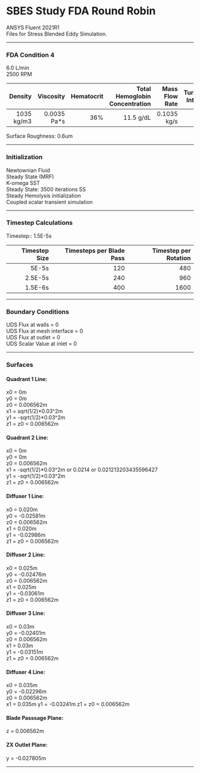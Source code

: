 # SBES Study FDA Round Robin
 
ANSYS Fluent 2021R1<br>
Files for Stress Blended Eddy Simulation. <br>

***
### FDA Condition 4 <br>
6.0 L/min <br>
2500 RPM<br>

| Density | Viscosity| Hematocrit | Total Hemoglobin Concentration | Mass Flow Rate | Turbulent Intensity |
| --------------:|---------------:|---------------:|---------------:|---------------:| ---------------:|
| 1035 kg/m3 | 0.0035 Pa*s | 36% | 11.5 g/dL| 0.1035 kg/s | 7% |

Surface Roughness: 0.6um
***
### Initialization 
Newtownian Fluid<br>
Steady State (MRF) <br>
K-omega SST <br>
Steady State: 3500 iterations SS <br>
Steady Hemolysis initialization <br>
Coupled scalar transient simulation <br>

***
### Timestep Calculations

Timestep:: 1.5E-5s 

| Timestep Size | Timesteps per Blade Pass | Timestep per Rotation |
| --------------:|---------------:|---------------:|
| 5E-5s | 120 | 480 |
| 2.5E-5s | 240 | 960 |
| 1.5E-6s | 400 | 1600 |
***
### Boundary Conditions
UDS Flux at walls = 0 <br>
UDS Flux at mesh interface = 0 <br> 
UDS Flux at outlet = 0 <br>
UDS Scalar Value at inlet = 0 <br>
***
### Surfaces
#### Quadrant 1 Line:
x0 = 0m <br>
y0 = 0m <br>
z0 = 0.006562m <br>
x1 = sqrt(1/2)*0.03^2m <br>
y1 = -sqrt(1/2)*0.03^2m <br>
z1 = z0 = 0.006562m <br>
#### Quadrant 2 Line:
x0 = 0m <br>
y0 = 0m <br>
z0 = 0.006562m <br>
x1 = -sqrt(1/2)*0.03^2m or 0.0214 or 0.021213203435596427<br>
y1 = -sqrt(1/2)*0.03^2m <br>
z1 = z0 = 0.006562m <br>

#### Diffuser 1 Line:
x0 = 0.020m <br>
y0 = -0.02581m <br>
z0 = 0.006562m <br>
x1 = 0.020m<br>
y1 = -0.02986m<br>
z1 = z0 = 0.006562m <br>

#### Diffuser 2 Line:
x0 = 0.025m <br>
y0 = -0.02476m <br>
z0 = 0.006562m <br>
x1 = 0.025m<br>
y1 = -0.03061m<br>
z1 = z0 = 0.006562m <br>

#### Diffuser 3 Line:
x0 = 0.03m <br>
y0 = -0.02401m <br>
z0 = 0.006562m <br>
x1 = 0.03m<br>
y1 = -0.03151m<br>
z1 = z0 = 0.006562m <br>

#### Diffuser 4 Line:
x0 = 0.035m <br>
y0 = -0.02296m <br>
z0 = 0.006562m <br>
x1 = 0.035m
y1 = -0.03241m
z1 = z0 = 0.006562m <br>


#### Blade Passsage Plane:
z = 0.006562m
#### ZX Outlet Plane:
y = -0.027805m
***
